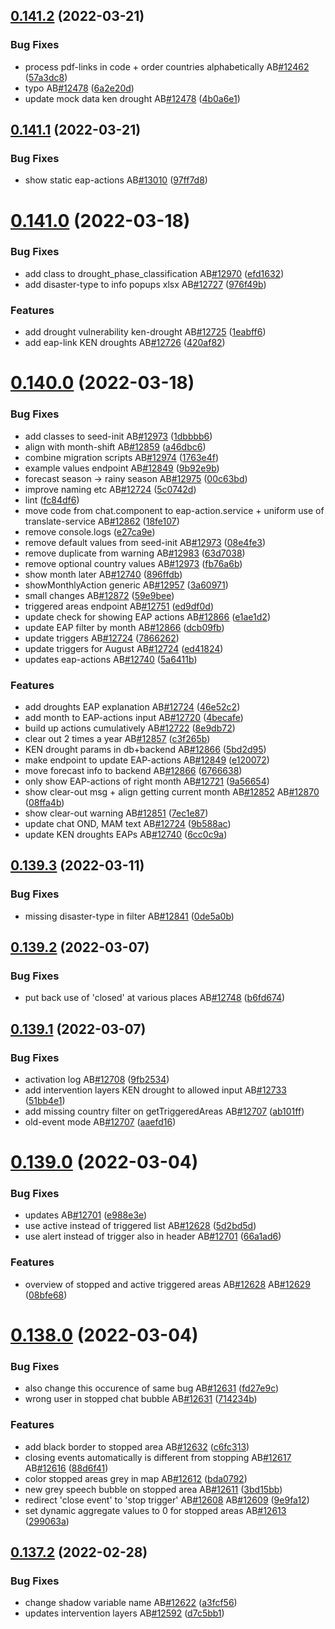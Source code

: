 ## [0.141.2](https://github.com/rodekruis/IBF-system/compare/v0.141.1...v0.141.2) (2022-03-21)


### Bug Fixes

* process pdf-links in code + order countries alphabetically AB[#12462](https://github.com/rodekruis/IBF-system/issues/12462) ([57a3dc8](https://github.com/rodekruis/IBF-system/commit/57a3dc81cd3103857a276864928493a88ff2cf61))
* typo AB[#12478](https://github.com/rodekruis/IBF-system/issues/12478) ([6a2e20d](https://github.com/rodekruis/IBF-system/commit/6a2e20dc361043fc5aa7c1cb35e52d92972debb8))
* update mock data ken drought AB[#12478](https://github.com/rodekruis/IBF-system/issues/12478) ([4b0a6e1](https://github.com/rodekruis/IBF-system/commit/4b0a6e158e9e9a5352f70072b457b22072803585))



## [0.141.1](https://github.com/rodekruis/IBF-system/compare/v0.141.0...v0.141.1) (2022-03-21)


### Bug Fixes

* show static eap-actions AB[#13010](https://github.com/rodekruis/IBF-system/issues/13010) ([97ff7d8](https://github.com/rodekruis/IBF-system/commit/97ff7d8ccf9fcf3c4ab196856730d5198863191f))



# [0.141.0](https://github.com/rodekruis/IBF-system/compare/v0.140.0...v0.141.0) (2022-03-18)


### Bug Fixes

* add class to drought_phase_classification AB[#12970](https://github.com/rodekruis/IBF-system/issues/12970) ([efd1632](https://github.com/rodekruis/IBF-system/commit/efd163297fd5150f5737abc1a177240f06a044da))
* add disaster-type to info popups xlsx AB[#12727](https://github.com/rodekruis/IBF-system/issues/12727) ([976f49b](https://github.com/rodekruis/IBF-system/commit/976f49bb598b7af3e3250e2542864d48e877dc97))


### Features

* add drought vulnerability ken-drought AB[#12725](https://github.com/rodekruis/IBF-system/issues/12725) ([1eabff6](https://github.com/rodekruis/IBF-system/commit/1eabff676e0fab27512fdf5b404c0eb02100aac8))
* add eap-link KEN droughts AB[#12726](https://github.com/rodekruis/IBF-system/issues/12726) ([420af82](https://github.com/rodekruis/IBF-system/commit/420af82e132959e0939b1422335c370cc2688eab))



# [0.140.0](https://github.com/rodekruis/IBF-system/compare/v0.139.3...v0.140.0) (2022-03-18)


### Bug Fixes

* add classes to seed-init AB[#12973](https://github.com/rodekruis/IBF-system/issues/12973) ([1dbbbb6](https://github.com/rodekruis/IBF-system/commit/1dbbbb670fdddb888f54adf79ca7ab2a648ec1ce))
* align with month-shift AB[#12859](https://github.com/rodekruis/IBF-system/issues/12859) ([a46dbc6](https://github.com/rodekruis/IBF-system/commit/a46dbc6b3728c9f0b311138c0a6b7d389aaf3074))
* combine migration scripts AB[#12974](https://github.com/rodekruis/IBF-system/issues/12974) ([1763e4f](https://github.com/rodekruis/IBF-system/commit/1763e4ff49cab764af6d8f6e9ce13ecced84408c))
* example values endpoint AB[#12849](https://github.com/rodekruis/IBF-system/issues/12849) ([9b92e9b](https://github.com/rodekruis/IBF-system/commit/9b92e9b80bdf06c5c3f8f0aa20dd59e07d0209c0))
* forecast season -> rainy season AB[#12975](https://github.com/rodekruis/IBF-system/issues/12975) ([00c63bd](https://github.com/rodekruis/IBF-system/commit/00c63bd38913f4dc36fcb8952f152199fab1e747))
* improve naming etc AB[#12724](https://github.com/rodekruis/IBF-system/issues/12724) ([5c0742d](https://github.com/rodekruis/IBF-system/commit/5c0742d3e20b2c0813f36267ace8f326f65278e4))
* lint ([fc84df6](https://github.com/rodekruis/IBF-system/commit/fc84df61b146d1da55c7cb3f82658dae5bc324fb))
* move code from chat.component to eap-action.service + uniform use of translate-service AB[#12862](https://github.com/rodekruis/IBF-system/issues/12862) ([18fe107](https://github.com/rodekruis/IBF-system/commit/18fe107b14986997f0c995b42bd6825266b0a5bc))
* remove console.logs ([e27ca9e](https://github.com/rodekruis/IBF-system/commit/e27ca9eb7488e3fb9c26c61eb3302f8503c5c770))
* remove default values from seed-init AB[#12973](https://github.com/rodekruis/IBF-system/issues/12973) ([08e4fe3](https://github.com/rodekruis/IBF-system/commit/08e4fe3348a3788f43676b18388a0663d8d89f02))
* remove duplicate from warning AB[#12983](https://github.com/rodekruis/IBF-system/issues/12983) ([63d7038](https://github.com/rodekruis/IBF-system/commit/63d703862857a1c7f14e014ec998fdeb50048027))
* remove optional country values AB[#12973](https://github.com/rodekruis/IBF-system/issues/12973) ([fb76a6b](https://github.com/rodekruis/IBF-system/commit/fb76a6b7b43f2ac77e3bab22f5c658b89736da6d))
* show month later AB[#12740](https://github.com/rodekruis/IBF-system/issues/12740) ([896ffdb](https://github.com/rodekruis/IBF-system/commit/896ffdb6f63b63a5cd3dba41e4a511e34af50b73))
* showMonthlyAction generic AB[#12957](https://github.com/rodekruis/IBF-system/issues/12957) ([3a60971](https://github.com/rodekruis/IBF-system/commit/3a60971ce3ba8671ce2458e266316b1e0224fe27))
* small changes AB[#12872](https://github.com/rodekruis/IBF-system/issues/12872) ([59e9bee](https://github.com/rodekruis/IBF-system/commit/59e9beec7bf7bed46e16506b9a644f9e97c18e86))
* triggered areas endpoint AB[#12751](https://github.com/rodekruis/IBF-system/issues/12751) ([ed9df0d](https://github.com/rodekruis/IBF-system/commit/ed9df0dc0c559fc30b7ecea48191542e14940930))
* update check for showing EAP actions AB[#12866](https://github.com/rodekruis/IBF-system/issues/12866) ([e1ae1d2](https://github.com/rodekruis/IBF-system/commit/e1ae1d21ad4346c6036e87c1e1e9694416dd8d5f))
* update EAP filter by month AB[#12866](https://github.com/rodekruis/IBF-system/issues/12866) ([dcb09fb](https://github.com/rodekruis/IBF-system/commit/dcb09fb71baf010451d6a1612732e86e2debab1d))
* update triggers AB[#12724](https://github.com/rodekruis/IBF-system/issues/12724) ([7866262](https://github.com/rodekruis/IBF-system/commit/786626204e27b1b0bf0f3fb4086b22b1bbb8d97a))
* update triggers for August AB[#12724](https://github.com/rodekruis/IBF-system/issues/12724) ([ed41824](https://github.com/rodekruis/IBF-system/commit/ed41824454fdb478fa0d8e07bb561de02beee9ae))
* updates eap-actions AB[#12740](https://github.com/rodekruis/IBF-system/issues/12740) ([5a6411b](https://github.com/rodekruis/IBF-system/commit/5a6411b974f6d69b134de9f92669c37395e2229d))


### Features

* add droughts EAP explanation AB[#12724](https://github.com/rodekruis/IBF-system/issues/12724) ([46e52c2](https://github.com/rodekruis/IBF-system/commit/46e52c203905d90c1dd5decb30f653d6a95944aa))
* add month to EAP-actions input AB[#12720](https://github.com/rodekruis/IBF-system/issues/12720) ([4becafe](https://github.com/rodekruis/IBF-system/commit/4becafea4b7dc21531e3452cd0f694d754345b50))
* build up actions cumulatively AB[#12722](https://github.com/rodekruis/IBF-system/issues/12722) ([8e9db72](https://github.com/rodekruis/IBF-system/commit/8e9db723ebbb9d88d0a4e7b0ddcf73df81603065))
* clear out 2 times a year AB[#12857](https://github.com/rodekruis/IBF-system/issues/12857) ([c3f265b](https://github.com/rodekruis/IBF-system/commit/c3f265b28ee74beeb0f8d6a5606cfde2fd61d62e))
* KEN drought params in db+backend AB[#12866](https://github.com/rodekruis/IBF-system/issues/12866) ([5bd2d95](https://github.com/rodekruis/IBF-system/commit/5bd2d95919a43a43b247f03bea44b92904a6a270))
* make endpoint to update EAP-actions AB[#12849](https://github.com/rodekruis/IBF-system/issues/12849) ([e120072](https://github.com/rodekruis/IBF-system/commit/e12007280ed986315c403bbb63906efb160f13fd))
* move forecast info to backend AB[#12866](https://github.com/rodekruis/IBF-system/issues/12866) ([6766638](https://github.com/rodekruis/IBF-system/commit/676663874f3bd3f32f85aa96b5b04710aeda5673))
* only show EAP-actions of right month AB[#12721](https://github.com/rodekruis/IBF-system/issues/12721) ([9a56654](https://github.com/rodekruis/IBF-system/commit/9a56654202e0d027932b1522d6b723479df44d76))
* show clear-out msg + align getting current month AB[#12852](https://github.com/rodekruis/IBF-system/issues/12852) AB[#12870](https://github.com/rodekruis/IBF-system/issues/12870) ([08ffa4b](https://github.com/rodekruis/IBF-system/commit/08ffa4b70845beeae437fb318cbe10f48af09d82))
* show clear-out warning AB[#12851](https://github.com/rodekruis/IBF-system/issues/12851) ([7ec1e87](https://github.com/rodekruis/IBF-system/commit/7ec1e87c6e80b7bcd0f2300f4c1ad11eb2df1461))
* update chat OND, MAM text AB[#12724](https://github.com/rodekruis/IBF-system/issues/12724) ([9b588ac](https://github.com/rodekruis/IBF-system/commit/9b588ac925a3c26a2f9f0bd51e42a6a5e0a61d03))
* update KEN droughts EAPs AB[#12740](https://github.com/rodekruis/IBF-system/issues/12740) ([6cc0c9a](https://github.com/rodekruis/IBF-system/commit/6cc0c9a4b955e5714ce4ea99a2cecd7754a48e17))



## [0.139.3](https://github.com/rodekruis/IBF-system/compare/v0.139.2...v0.139.3) (2022-03-11)


### Bug Fixes

* missing disaster-type in filter AB[#12841](https://github.com/rodekruis/IBF-system/issues/12841) ([0de5a0b](https://github.com/rodekruis/IBF-system/commit/0de5a0bf799c86569652e03bba59a7fe596213d2))



## [0.139.2](https://github.com/rodekruis/IBF-system/compare/v0.139.1...v0.139.2) (2022-03-07)


### Bug Fixes

* put back use of 'closed' at various places AB[#12748](https://github.com/rodekruis/IBF-system/issues/12748) ([b6fd674](https://github.com/rodekruis/IBF-system/commit/b6fd6748ce0c4e00d490866eba11f874ff69e7bd))



## [0.139.1](https://github.com/rodekruis/IBF-system/compare/v0.139.0...v0.139.1) (2022-03-07)


### Bug Fixes

* activation log AB[#12708](https://github.com/rodekruis/IBF-system/issues/12708) ([9fb2534](https://github.com/rodekruis/IBF-system/commit/9fb2534b6f8382566ea6bdcc355eeedb9bffd93f))
* add intervention layers KEN drought to allowed input AB[#12733](https://github.com/rodekruis/IBF-system/issues/12733) ([51bb4e1](https://github.com/rodekruis/IBF-system/commit/51bb4e1e66aeaaeb897f545c2f35a9bdc896711f))
* add missing country filter on getTriggeredAreas AB[#12707](https://github.com/rodekruis/IBF-system/issues/12707) ([ab101ff](https://github.com/rodekruis/IBF-system/commit/ab101ff565ed6df63a5c97766eb5414e1b0f3754))
* old-event mode AB[#12707](https://github.com/rodekruis/IBF-system/issues/12707) ([aaefd16](https://github.com/rodekruis/IBF-system/commit/aaefd166b527c21963a156582c9210670fabe83e))



# [0.139.0](https://github.com/rodekruis/IBF-system/compare/v0.138.0...v0.139.0) (2022-03-04)


### Bug Fixes

* updates AB[#12701](https://github.com/rodekruis/IBF-system/issues/12701) ([e988e3e](https://github.com/rodekruis/IBF-system/commit/e988e3e87afe49fef8b9f90a8017a7b0a665f5a8))
* use active instead of triggered list AB[#12628](https://github.com/rodekruis/IBF-system/issues/12628) ([5d2bd5d](https://github.com/rodekruis/IBF-system/commit/5d2bd5d8ce3bd25565b99f55404152618ee078cf))
* use alert instead of trigger also in header AB[#12701](https://github.com/rodekruis/IBF-system/issues/12701) ([66a1ad6](https://github.com/rodekruis/IBF-system/commit/66a1ad6b0dd382c38098578cf032b2def7cafaac))


### Features

* overview of stopped and active triggered areas AB[#12628](https://github.com/rodekruis/IBF-system/issues/12628) AB[#12629](https://github.com/rodekruis/IBF-system/issues/12629) ([08bfe68](https://github.com/rodekruis/IBF-system/commit/08bfe68a9824ede5e51a000b1a9022a47e0c8215))



# [0.138.0](https://github.com/rodekruis/IBF-system/compare/v0.137.2...v0.138.0) (2022-03-04)


### Bug Fixes

* also change this occurence of same bug AB[#12631](https://github.com/rodekruis/IBF-system/issues/12631) ([fd27e9c](https://github.com/rodekruis/IBF-system/commit/fd27e9ce96cdb51ce015428d70e8c323621846cd))
* wrong user in stopped chat bubble AB[#12631](https://github.com/rodekruis/IBF-system/issues/12631) ([714234b](https://github.com/rodekruis/IBF-system/commit/714234b0714584b594febe7ff0e1d000c5278121))


### Features

* add black border to stopped area AB[#12632](https://github.com/rodekruis/IBF-system/issues/12632) ([c6fc313](https://github.com/rodekruis/IBF-system/commit/c6fc31384e882492a6adbc048f823b8bbc0e4625))
* closing events automatically is different from stopping AB[#12617](https://github.com/rodekruis/IBF-system/issues/12617) AB[#12616](https://github.com/rodekruis/IBF-system/issues/12616) ([88d6f41](https://github.com/rodekruis/IBF-system/commit/88d6f41901f8b5dc8be4313b9a855c3493b41341))
* color stopped areas grey in map AB[#12612](https://github.com/rodekruis/IBF-system/issues/12612) ([bda0792](https://github.com/rodekruis/IBF-system/commit/bda0792282d6fa5595cbbbe102b18b36b66d3807))
* new grey speech bubble on stopped area AB[#12611](https://github.com/rodekruis/IBF-system/issues/12611) ([3bd15bb](https://github.com/rodekruis/IBF-system/commit/3bd15bb2674b2a3544a78f951af29c0c4ffdcda8))
* redirect 'close event' to 'stop trigger' AB[#12608](https://github.com/rodekruis/IBF-system/issues/12608) AB[#12609](https://github.com/rodekruis/IBF-system/issues/12609) ([9e9fa12](https://github.com/rodekruis/IBF-system/commit/9e9fa12709fe0800f2a9201a22a2248d9ecbcff6))
* set dynamic aggregate values to 0 for stopped areas AB[#12613](https://github.com/rodekruis/IBF-system/issues/12613) ([299063a](https://github.com/rodekruis/IBF-system/commit/299063a9242ce13e7c6f04aa37b63840325fbc72))



## [0.137.2](https://github.com/rodekruis/IBF-system/compare/v0.137.1...v0.137.2) (2022-02-28)


### Bug Fixes

* change shadow variable name AB[#12622](https://github.com/rodekruis/IBF-system/issues/12622) ([a3fcf56](https://github.com/rodekruis/IBF-system/commit/a3fcf566dca6a3c15023bdf52026144da7f2ff3c))
* updates intervention layers AB[#12592](https://github.com/rodekruis/IBF-system/issues/12592) ([d7c5bb1](https://github.com/rodekruis/IBF-system/commit/d7c5bb1ec5989068ea36e328a59bf967054984dd))




